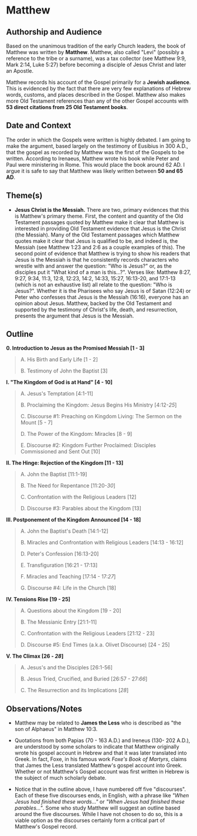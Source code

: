 # Matthew


## Authorship and Audience
Based on the unanimous tradition of the early Church leaders, the book of Matthew was written by **Matthew**.  Matthew, also called "Levi" (possibly a reference to the tribe or a surname), was a tax collector (see Matthew 9:9, Mark 2:14, Luke 5:27) before becoming a disciple of Jesus Christ and later an Apostle.

Matthew records his account of the Gospel primarily for a **Jewish audience**.  This is evidenced by the fact that there are very few explanations of Hebrew words, customs, and places described in the Gospel.  Matthew also makes more Old Testament references than any of the other Gospel accounts with **53 direct citations from 25 Old Testament books**.


## Date and Context
The order in which the Gospels were written is highly debated.  I am going to make the argument, based largely on the testimony of Eusibius in 300 A.D., that the gospel as recorded by Matthew was the first of the Gospels to be written.  According to Irenaeus, Matthew wrote his book while Peter and Paul were ministering in Rome.  This would place the book around 62 AD.  I argue it is safe to say that Matthew was likely written between **50 and 65 AD**.


## Theme(s)
- **Jesus Christ is the Messiah.**  There are two, primary evidences that this is Matthew's primary theme.  First, the content and quantity of the Old Testament passages quoted by Matthew make it clear that Matthew is interested in providing Old Testament evidence that Jesus is the Christ (the Messiah).  Many of the Old Testament passages which Matthew quotes make it clear that Jesus is qualified to be, and indeed is, the Messiah (see Matthew 1:23 and 2:6 as a couple examples of this).  The second point of evidence that Matthew is trying to show his readers that Jesus is the Messiah is that he consistently records characters who wrestle with and answer the question: "Who is Jesus?" or, as the disciples put it "What kind of a man is this...?".  Verses like: Matthew 8:27, 9:27, 9:34, 11:3, 12:8, 12:23, 14:2, 14:33, 15:27, 16:13-20, and 17:1-13 (which is not an exhaustive list) all relate to the question: "Who is Jesus?".  Whether it is the Pharisees who say Jesus is of Satan (12:24) or Peter who confesses that Jesus is the Messiah (16:16), everyone has an opinion about Jesus.  Matthew, backed by the Old Testament and supported by the testimony of Christ's life, death, and resurrection, presents the argument that Jesus is the Messiah.


## Outline
**0. Introduction to Jesus as the Promised Messiah  [1 - 3]**

  > A. His Birth and Early Life  [1 - 2]
  > 
  > B. Testimony of John the Baptist  [3]

**I. "The Kingdom of God is at Hand"  [4 - 10]**

  > A. Jesus's Temptation  [4:1-11]
  > 
  > B. Proclaiming the Kingdom: Jesus Begins His Ministry  [4:12-*25*]
  > 
  > C. Discourse #1: Preaching on Kingdom Living: The Sermon on the Mount  [5 - 7]
  > 
  > D. The Power of the Kingdom: Miracles [8 - 9]
  > 
  > E. Discourse #2: Kingdom Further Proclaimed: Disciples Commissioned and Sent Out [10]

**II. The Hinge: Rejection of the Kingdom  [11 - 13]**

  > A. John the Baptist  [11:1-19]
  > 
  > B. The Need for Repentance  [11:20-*30*]
  > 
  > C. Confrontation with the Religious Leaders  [12]
  > 
  > D. Discourse #3: Parables about the Kingdom  [13]

**III. Postponement of the Kingdom Announced  [14 - 18]**

  > A. John the Baptist's Death  [14:1-12]
  > 
  > B. Miracles and Confrontation with Religious Leaders  [14:13 - 16:12]
  > 
  > D. Peter's Confession  [16:13-20]
  > 
  > E. Transfiguration  [16:21 - 17:13]
  > 
  > F. Miracles and Teaching  [17:14 - 17:*27*]
  > 
  > G. Discourse #4: Life in the Church  [18]

**IV. Tensions Rise  [19 - 25]**

  > A. Questions about the Kingdom [19 - 20]
  > 
  > B. The Messianic Entry  [21:1-11]
  > 
  > C. Confrontation with the Religious Leaders  [21:12 - 23]
  > 
  > D. Discourse #5: End Times (a.k.a. Olivet Discourse)  [24 - 25]

**V. The Climax  [26 - *28*]**

  > A. Jesus's and the Disciples  [26:1-56]
  > 
  > B. Jesus Tried, Crucified, and Buried  [26:57 - 27:*66*]
  > 
  > C. The Resurrection and its Implications  [*28*]


## Observations/Notes
  - Matthew may be related to **James the Less** who is described as "the son of Alphaeus" in Matthew 10:3.

  - Quotations from both Papias (70 - 163 A.D.) and Ireneus (130- 202 A.D.), are understood by some scholars to indicate that Matthew originally wrote his gospel account in Hebrew and that it was later translated into Greek.  In fact, Foxe, in his famous work *Foxe's Book of Martyrs*, claims that James the Less translated Matthew's gospel account into Greek.  Whether or not Matthew's Gospel account was first written in Hebrew is the subject of much scholarly debate.

  - Notice that in the outline above, I have numbered off five "discourses".  Each of these five discourses ends, in English, with a phrase like *"When Jesus had finished these words..."* or *"When Jesus had finished these parables..."*.  Some who study Matthew will suggest an outline based around the five discourses.  While I have not chosen to do so, this is a viable option as the discourses certainly form a critical part of Matthew's Gospel record.
